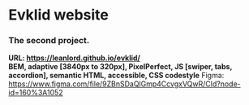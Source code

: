 # Evklid website
### The second project.
**URL: https://leanlord.github.io/evklid/**  
**BEM, adaptive [3840px to 320px], PixelPerfect, JS [swiper, tabs, accordion], semantic HTML, accessible, CSS codestyle**
Figma: https://www.figma.com/file/9ZBnSDaQlGmp4CcvgxVQwR/Cld?node-id=160%3A1052
